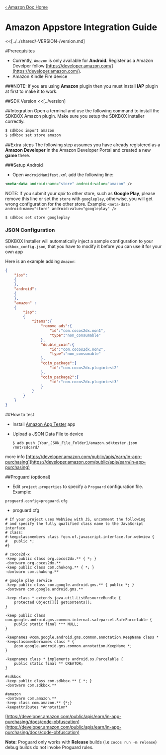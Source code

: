 [&#8249; Amazon Doc Home](./)

<h1>Amazon Appstore Integration Guide</h1>
<<[../../shared/-VERSION-/version.md]

#Prerequisites
- Currently, `Amazon` is only available for __Android__. Register as a Amazon Develper follow [https://developer.amazon.com/](https://developer.amazon.com/).
- Amazon Kindle Fire device

###NOTE:
If you are using __Amazon__ plugin then you must install __IAP__ plugin at first to make it to work.

##SDK Version
<<[../version]

##Integration
Open a terminal and use the following command to install the SDKBOX Amazon plugin. Make sure you setup the SDKBOX installer correctly.

```bash
$ sdkbox import amazon
$ sdkbox set store amazon
```

##Extra steps
The following step assumes you have already registered as a __Amazon Developer__ in the Amazon Developer Portal and created a new __game__ there.

###Setup Android
* Open `AndroidManifest.xml` add the following line:

```xml
<meta-data android:name="store" android:value="amazon" />
```

  NOTE: If you submit your *apk* to other store, such as __Google Play__, please remove this line or set the `store` with `googleplay`, otherwise, you will get wrong configuration for the other store. Example: `<meta-data android:name="store" android:value="googleplay" />`

```bash
$ sdkbox set store googleplay
```

### JSON Configuration
SDKBOX Installer will automatically inject a sample configuration to your `sdkbox_config.json`, that you have to modify it before you can use it for your own app

Here is an example adding `Amazon`:

```json
{
    "ios":
    {
    },
    "android":
    {
    },
    "amazon" :
    {
        "iap":
        {
            "items":{
                "remove_ads":{
                    "id":"com.cocos2dx.non1",
                    "type":"non_consumable"
                },
                "double_coin":{
                    "id":"com.cocos2dx.non2",
                    "type":"non_consumable"
                },
                "coin_package":{
                    "id":"com.cocos2dx.plugintest2"
                },
                "coin_package2":{
                    "id":"com.cocos2dx.plugintest3"
                }
            }
        }
    }
}
```

##How to test
- Install [Amazon App Tester](http://www.amazon.com/Amazon-App-Tester/dp/B00BN3YZM2/) app
- Upload a JSON Data File to device

    ```
    $ adb push [Your_JSON_File_Folder]/amazon.sdktester.json /mnt/sdcard/
    ```

more info [https://developer.amazon.com/public/apis/earn/in-app-purchasing](https://developer.amazon.com/public/apis/earn/in-app-purchasing)

##Proguard (optional)

* Edit `project.properties` to specify a `Proguard` configuration file. Example:

```
proguard.config=proguard.cfg
```

* proguard.cfg

```
# If your project uses WebView with JS, uncomment the following
# and specify the fully qualified class name to the JavaScript interface
# class:
#-keepclassmembers class fqcn.of.javascript.interface.for.webview {
#   public *;
#}

# cocos2d-x
-keep public class org.cocos2dx.** { *; }
-dontwarn org.cocos2dx.**
-keep public class com.chukong.** { *; }
-dontwarn com.chukong.**

# google play service
-keep public class com.google.android.gms.** { public *; }
-dontwarn com.google.android.gms.**

-keep class * extends java.util.ListResourceBundle {
    protected Object[][] getContents();
}

-keep public class com.google.android.gms.common.internal.safeparcel.SafeParcelable {
    public static final *** NULL;
}

-keepnames @com.google.android.gms.common.annotation.KeepName class *
-keepclassmembernames class * {
    @com.google.android.gms.common.annotation.KeepName *;
}

-keepnames class * implements android.os.Parcelable {
    public static final ** CREATOR;
}

#sdkbox
-keep public class com.sdkbox.** { *; }
-dontwarn com.sdkbox.**

#amazon
-dontwarn com.amazon.**
-keep class com.amazon.** {*;}
-keepattributes *Annotation*
```

[https://developer.amazon.com/public/apis/earn/in-app-purchasing/docs/code-obfuscation](https://developer.amazon.com/public/apis/earn/in-app-purchasing/docs/code-obfuscation)

 __Note:__ Proguard only works with __Release__ builds (i.e `cocos run -m release`) debug builds do not invoke Proguard rules.

